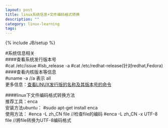 ```yaml
---
layout: post
title: linux系统信息+文件编码格式转换
description: ""
category: linux-learning
tags: 
---
```

{% include JB/setup %}


#系统信息相关  
####查看系统发行版本号  
	#cat /etc/issue
	#lsb_release -a
	#cat /etc/redhat-release(针对redhat,Fedora)  
####查看内核版本等信息  
	#uname -a //a 表示 all  
更多信息：[查看LINUX发行版的名称及其版本号的命令](http://xiaozhen1900.blog.163.com/blog/static/17417325720115713351300/)  

####linux下文件编码格式转换方法  
推荐工具：enca  
安装方法ubuntu：
	#sudo apt-get install enca  
使用方法：
	#enca -L zh_CN file  //检查file的编码
	#enca -L zh_CN -x UTF-8 file //將file转换为UTF-8编码格式  

